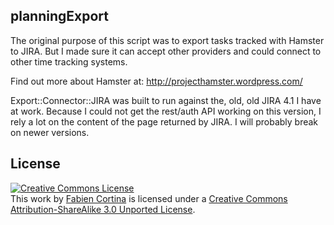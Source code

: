 ## planningExport

The original purpose of this script was to export tasks tracked with Hamster to
JIRA. But I made sure it can accept other providers and could connect to other
time tracking systems.

Find out more about Hamster at:
http://projecthamster.wordpress.com/

Export::Connector::JIRA was built to run against the, old, old JIRA 4.1 I have
at work. Because I could not get the rest/auth API working on this version, I
rely a lot on the content of the page returned by JIRA. I will probably break
on newer versions.

## License

<a rel="license" href="http://creativecommons.org/licenses/by-sa/3.0/"><img alt="Creative Commons License" style="border-width:0" src="http://i.creativecommons.org/l/by-sa/3.0/88x31.png" /></a><br />This work by <a xmlns:cc="http://creativecommons.org/ns#" href="https://github.com/freongrr/" property="cc:attributionName" rel="cc:attributionURL">Fabien Cortina</a> is licensed under a <a rel="license" href="http://creativecommons.org/licenses/by-sa/3.0/">Creative Commons Attribution-ShareAlike 3.0 Unported License</a>.
